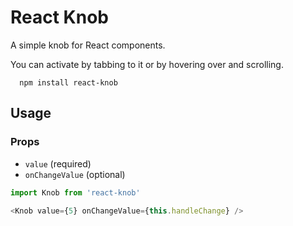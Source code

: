# React Knob

A simple knob for React components.

You can activate by tabbing to it or by hovering over and scrolling.


```
  npm install react-knob
```

## Usage

### Props

- `value` (required)
- `onChangeValue` (optional)

```javascript
import Knob from 'react-knob'

<Knob value={5} onChangeValue={this.handleChange} />
```
